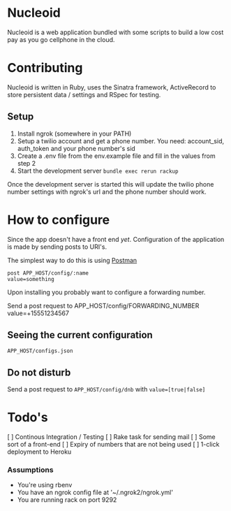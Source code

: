 # Nucleoid

Nucleoid is a web application bundled with some scripts to build a low cost pay
as you go cellphone in the cloud.

# Contributing

Nucleoid is written in Ruby, uses the Sinatra framework, ActiveRecord to store
persistent data / settings and RSpec for testing.

## Setup

1. Install ngrok (somewhere in your PATH)
2. Setup a twilio account and get a phone number. You need: account_sid,
   auth_token and your phone number's sid
3. Create a .env file from the env.example file and fill in the values from step
   2
4. Start the development server ```bundle exec rerun rackup```

Once the development server is started this will update the twilio phone number settings with ngrok's url and the phone number should work.

# How to configure

Since the app doesn't have a front end _yet_. Configuration of the application
is made by sending posts to URI's.

The simplest way to do this is using [Postman](https://www.getpostman.com/)

```
post APP_HOST/config/:name
value=something
```
Upon installing you probably want to configure a forwarding number.

Send a post request to APP_HOST/config/FORWARDING_NUMBER value=+15551234567

## Seeing the current configuration

```APP_HOST/configs.json```

## Do not disturb

Send a post request to ```APP_HOST/config/dnb``` with ```value=[true|false]```

# Todo's

[ ] Continous Integration / Testing
[ ] Rake task for sending mail
[ ] Some sort of a front-end
[ ] Expiry of numbers that are not being used
[ ] 1-click deployment to Heroku

### Assumptions

* You're using rbenv
* You have an ngrok config file at '~/.ngrok2/ngrok.yml'
* You are running rack on port 9292
